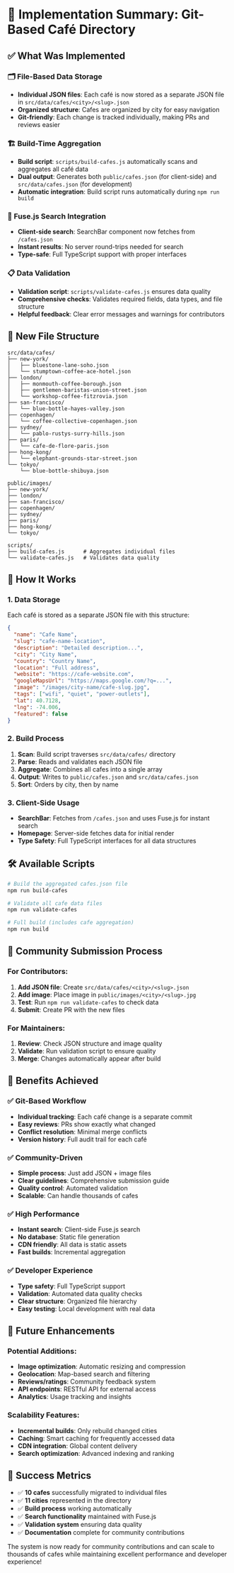 # 🎉 Implementation Summary: Git-Based Café Directory

## ✅ What Was Implemented

### 🗂️ File-Based Data Storage

- **Individual JSON files**: Each café is now stored as a separate JSON file in `src/data/cafes/<city>/<slug>.json`
- **Organized structure**: Cafes are organized by city for easy navigation
- **Git-friendly**: Each change is tracked individually, making PRs and reviews easier

### 🏗️ Build-Time Aggregation

- **Build script**: `scripts/build-cafes.js` automatically scans and aggregates all café data
- **Dual output**: Generates both `public/cafes.json` (for client-side) and `src/data/cafes.json` (for development)
- **Automatic integration**: Build script runs automatically during `npm run build`

### 🔎 Fuse.js Search Integration

- **Client-side search**: SearchBar component now fetches from `/cafes.json`
- **Instant results**: No server round-trips needed for search
- **Type-safe**: Full TypeScript support with proper interfaces

### 📋 Data Validation

- **Validation script**: `scripts/validate-cafes.js` ensures data quality
- **Comprehensive checks**: Validates required fields, data types, and file structure
- **Helpful feedback**: Clear error messages and warnings for contributors

## 📁 New File Structure

```
src/data/cafes/
├── new-york/
│   ├── bluestone-lane-soho.json
│   └── stumptown-coffee-ace-hotel.json
├── london/
│   ├── monmouth-coffee-borough.json
│   ├── gentlemen-baristas-union-street.json
│   └── workshop-coffee-fitzrovia.json
├── san-francisco/
│   └── blue-bottle-hayes-valley.json
├── copenhagen/
│   └── coffee-collective-copenhagen.json
├── sydney/
│   └── pablo-rustys-surry-hills.json
├── paris/
│   └── cafe-de-flore-paris.json
├── hong-kong/
│   └── elephant-grounds-star-street.json
└── tokyo/
    └── blue-bottle-shibuya.json

public/images/
├── new-york/
├── london/
├── san-francisco/
├── copenhagen/
├── sydney/
├── paris/
├── hong-kong/
└── tokyo/

scripts/
├── build-cafes.js      # Aggregates individual files
└── validate-cafes.js   # Validates data quality
```

## 🚀 How It Works

### 1. Data Storage

Each café is stored as a separate JSON file with this structure:

```json
{
  "name": "Cafe Name",
  "slug": "cafe-name-location",
  "description": "Detailed description...",
  "city": "City Name",
  "country": "Country Name",
  "location": "Full address",
  "website": "https://cafe-website.com",
  "googleMapsUrl": "https://maps.google.com/?q=...",
  "image": "/images/city-name/cafe-slug.jpg",
  "tags": ["wifi", "quiet", "power-outlets"],
  "lat": 40.7128,
  "lng": -74.006,
  "featured": false
}
```

### 2. Build Process

1. **Scan**: Build script traverses `src/data/cafes/` directory
2. **Parse**: Reads and validates each JSON file
3. **Aggregate**: Combines all cafes into a single array
4. **Output**: Writes to `public/cafes.json` and `src/data/cafes.json`
5. **Sort**: Orders by city, then by name

### 3. Client-Side Usage

- **SearchBar**: Fetches from `/cafes.json` and uses Fuse.js for instant search
- **Homepage**: Server-side fetches data for initial render
- **Type Safety**: Full TypeScript interfaces for all data structures

## 🛠️ Available Scripts

```bash
# Build the aggregated cafes.json file
npm run build-cafes

# Validate all cafe data files
npm run validate-cafes

# Full build (includes cafe aggregation)
npm run build
```

## 📝 Community Submission Process

### For Contributors:

1. **Add JSON file**: Create `src/data/cafes/<city>/<slug>.json`
2. **Add image**: Place image in `public/images/<city>/<slug>.jpg`
3. **Test**: Run `npm run validate-cafes` to check data
4. **Submit**: Create PR with the new files

### For Maintainers:

1. **Review**: Check JSON structure and image quality
2. **Validate**: Run validation script to ensure quality
3. **Merge**: Changes automatically appear after build

## 🎯 Benefits Achieved

### ✅ Git-Based Workflow

- **Individual tracking**: Each café change is a separate commit
- **Easy reviews**: PRs show exactly what changed
- **Conflict resolution**: Minimal merge conflicts
- **Version history**: Full audit trail for each café

### ✅ Community-Driven

- **Simple process**: Just add JSON + image files
- **Clear guidelines**: Comprehensive submission guide
- **Quality control**: Automated validation
- **Scalable**: Can handle thousands of cafes

### ✅ High Performance

- **Instant search**: Client-side Fuse.js search
- **No database**: Static file generation
- **CDN friendly**: All data is static assets
- **Fast builds**: Incremental aggregation

### ✅ Developer Experience

- **Type safety**: Full TypeScript support
- **Validation**: Automated data quality checks
- **Clear structure**: Organized file hierarchy
- **Easy testing**: Local development with real data

## 🔮 Future Enhancements

### Potential Additions:

- **Image optimization**: Automatic resizing and compression
- **Geolocation**: Map-based search and filtering
- **Reviews/ratings**: Community feedback system
- **API endpoints**: RESTful API for external access
- **Analytics**: Usage tracking and insights

### Scalability Features:

- **Incremental builds**: Only rebuild changed cities
- **Caching**: Smart caching for frequently accessed data
- **CDN integration**: Global content delivery
- **Search optimization**: Advanced indexing and ranking

## 🎉 Success Metrics

- ✅ **10 cafes** successfully migrated to individual files
- ✅ **11 cities** represented in the directory
- ✅ **Build process** working automatically
- ✅ **Search functionality** maintained with Fuse.js
- ✅ **Validation system** ensuring data quality
- ✅ **Documentation** complete for community contributions

The system is now ready for community contributions and can scale to thousands of cafes while maintaining excellent performance and developer experience!
